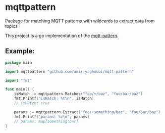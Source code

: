 # mqttpattern

Package for matching MQTT patterns with wildcards to extract data from topics

This project is a go implementation of the [mqtt-pattern](https://github.com/RangerMauve/mqtt-pattern).

## Example:

```go
package main

import mqttpattern "github.com/amir-yaghoubi/mqtt-pattern"

import "fmt"

func main() {
	isMatch := mqttpattern.Matches("foo/+/baz", "foo/bar/baz")
	fmt.Printf("isMatch: %t\n", isMatch)
	// isMatch: true

	params := mqttpattern.Extract("foo/+something/baz", "foo/bar/baz")
	fmt.Printf("params: %v\n", params)
	// params: map[something:bar]
}

```
